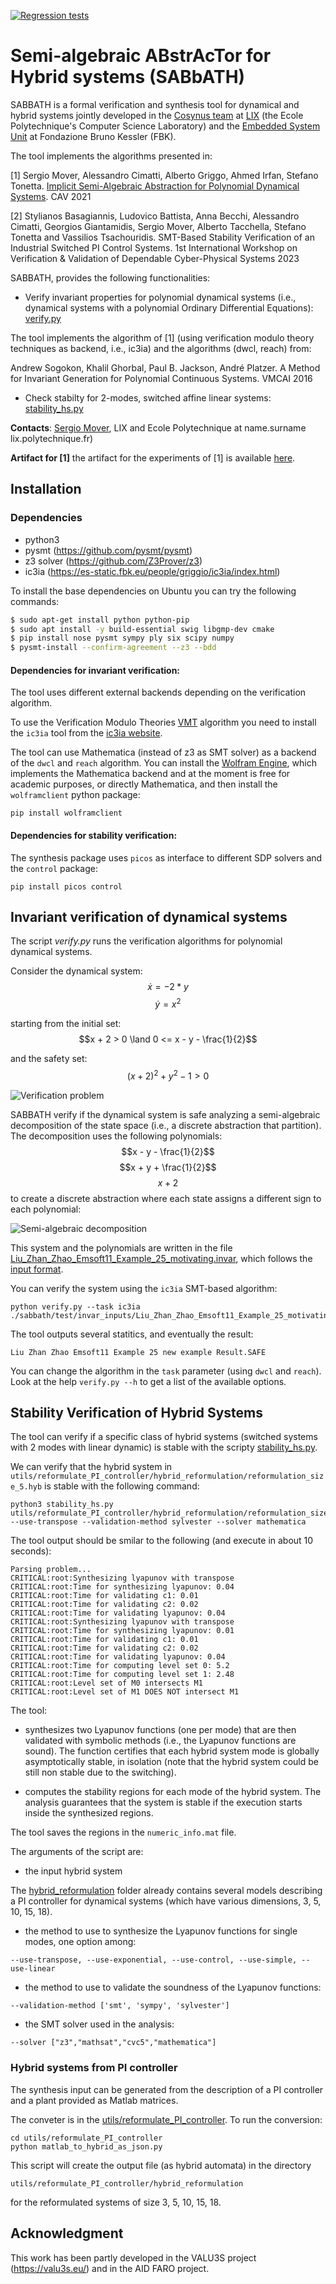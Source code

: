 [![Regression tests](https://github.com/cosynus-lix/sabbath/actions/workflows/python-app.yml/badge.svg)](https://github.com/cosynus-lix/sabbath/actions)

# Semi-algebraic ABstrAcTor for Hybrid systems (SABbATH)

SABBATH is a formal verification and synthesis tool for dynamical and hybrid systems jointly developed in the [Cosynus team](http://www.lix.polytechnique.fr/cosynus/) at [LIX](https://www.lix.polytechnique.fr) (the Ecole Polytechnique's Computer Science Laboratory) and the [Embedded System Unit](https://es.fbk.eu) at Fondazione Bruno Kessler (FBK).

The tool implements the algorithms presented in:

[1] Sergio Mover, Alessandro Cimatti, Alberto Griggo, Ahmed Irfan, Stefano Tonetta. [Implicit Semi-Algebraic Abstraction for Polynomial Dynamical Systems](https://link.springer.com/chapter/10.1007/978-3-030-81685-8_25). CAV 2021

[2] Stylianos Basagiannis, Ludovico Battista, Anna Becchi, Alessandro Cimatti, Georgios Giantamidis, Sergio Mover, Alberto Tacchella, Stefano Tonetta and Vassilios Tsachouridis. SMT-Based Stability Verification of an Industrial Switched PI Control Systems. 1st International Workshop on Verification & Validation of Dependable Cyber-Physical Systems 2023


SABBATH, provides the following functionalities:

- Verify invariant properties for polynomial dynamical systems (i.e., dynamical systems with a polynomial Ordinary Differential Equations): [verify.py](#invariant-verification-of-dynamical-systems)

The tool implements the algorithm of [1] (using verification modulo theory techniques as backend, i.e., ic3ia) and the algorithms (dwcl, reach) from:

Andrew Sogokon, Khalil Ghorbal, Paul B. Jackson, André Platzer. A Method for Invariant Generation for Polynomial Continuous Systems. VMCAI 2016

- Check stabilty for 2-modes, switched affine linear systems: [stability_hs.py](#stability-verification-of-hybrid-systems)

**Contacts**: [Sergio Mover](https://www.sergiomover.eu), LIX and Ecole Polytechnique at name.surname <at> lix.polytechnique.fr)

**Artifact for [1]** the artifact for the experiments of [1] is available [here](https://www.sergiomover.eu/cav2021.html).



## Installation

### Dependencies
- python3
- pysmt (https://github.com/pysmt/pysmt)
- z3 solver (https://github.com/Z3Prover/z3)
- ic3ia (https://es-static.fbk.eu/people/griggio/ic3ia/index.html)

To install the base dependencies on Ubuntu you can try the following commands:
```bash
$ sudo apt-get install python python-pip
$ sudo apt install -y build-essential swig libgmp-dev cmake
$ pip install nose pysmt sympy ply six scipy numpy
$ pysmt-install --confirm-agreement --z3 --bdd
```

#### Dependencies for invariant verification:

The tool uses different external backends depending on the verification algorithm.

To use the Verification Modulo Theories [VMT](https://es.fbk.eu/index.php/projects/verification-modulo-theories/) algorithm you need to install the `ic3ia` tool from the [ic3ia website](https://es-static.fbk.eu/people/griggio/ic3ia/index.html).

The tool can use Mathematica (instead of z3 as SMT solver) as a backend of the `dwcl` and `reach` algorithm. You can install the [Wolfram Engine](https://www.wolfram.com/engine/), which implements the Mathematica backend and at the moment is free for academic purposes, or directly  Mathematica, and then install the `wolframclient` python package:
```
pip install wolframclient
```

#### Dependencies for stability verification:

The synthesis package uses `picos` as interface to different SDP solvers and the `control` package:
```
pip install picos control
```



## Invariant verification of dynamical systems

The script *verify.py* runs the verification algorithms for polynomial dynamical systems.

Consider the dynamical system:
$$\dot{x} = -2 * y$$
$$\dot{y} = x^2$$

starting from the initial set:
$$x + 2 > 0 \land 0 <= x - y - \frac{1}{2}$$

and the safety set:
$$(x + 2)^2 + y^2 - 1 > 0$$

![Verification problem](./docs/motexample_problem.png)

SABBATH verify if the dynamical system is safe analyzing a semi-algebraic decomposition of the state space  (i.e., a discrete abstraction that partition). The decomposition uses the following polynomials:
$$x - y - \frac{1}{2}$$
$$x + y + \frac{1}{2}$$
$$x + 2$$
to create a discrete abstraction where each state assigns a different sign to each polynomial:

![Semi-algebraic decomposition](./docs/motexample_abstraction.png)

This system and the polynomials are written in the file [Liu_Zhan_Zhao_Emsoft11_Example_25_motivating.invar](sabbath/test/invar_inputs/Liu_Zhan_Zhao_Emsoft11_Example_25_motivating.invar), which follows the [input format](docs/input_format.md).

You can verify the system using the `ic3ia` SMT-based algorithm:
```
python verify.py --task ic3ia ./sabbath/test/invar_inputs/Liu_Zhan_Zhao_Emsoft11_Example_25_motivating.invar 
```

The tool outputs several statitics, and eventually the result:
```
Liu Zhan Zhao Emsoft11 Example 25 new example Result.SAFE
```

You can change the algorithm in the `task` parameter (using `dwcl` and `reach`). Look at the help `verify.py --h` to get a list of the available options.

## Stability Verification of Hybrid Systems

The tool can verify if a specific class of hybrid systems (switched systems with 2 modes with linear dynamic) is stable with the scripty [stability_hs.py](stability_hs.py). 

We can verify that the hybrid system in `utils/reformulate_PI_controller/hybrid_reformulation/reformulation_size_5.hyb` is stable with the following command:
```
python3 stability_hs.py utils/reformulate_PI_controller/hybrid_reformulation/reformulation_size_5.hyb --use-transpose --validation-method sylvester --solver mathematica
```

The tool output should be smilar to the following (and execute in about 10 seconds):
```
Parsing problem...
CRITICAL:root:Synthesizing lyapunov with transpose
CRITICAL:root:Time for synthesizing lyapunov: 0.04
CRITICAL:root:Time for validating c1: 0.01
CRITICAL:root:Time for validating c2: 0.02
CRITICAL:root:Time for validating lyapunov: 0.04
CRITICAL:root:Synthesizing lyapunov with transpose
CRITICAL:root:Time for synthesizing lyapunov: 0.01
CRITICAL:root:Time for validating c1: 0.01
CRITICAL:root:Time for validating c2: 0.02
CRITICAL:root:Time for validating lyapunov: 0.04
CRITICAL:root:Time for computing level set 0: 5.2
CRITICAL:root:Time for computing level set 1: 2.48
CRITICAL:root:Level set of M0 intersects M1
CRITICAL:root:Level set of M1 DOES NOT intersect M1
```

The tool:

- synthesizes two Lyapunov functions (one per mode) that are then validated with symbolic methods (i.e., the Lyapunov functions are sound). The function certifies that each hybrid system mode is globally asymptotically stable, in isolation (note that the hybrid system could be still non stable due to the switching).

- computes the stability regions for each mode of the hybrid system. The analysis guarantees that the system is stable if the execution starts inside the synthesized regions.


The tool saves the regions in the `numeric_info.mat` file.



The arguments of the script are:

- the input hybrid system

The [hybrid_reformulation](utils/reformulate_PI_controller/hybrid_reformulation/reformulation_size_10.hyb) folder already contains several models describing a PI controller for dynamical systems (which have various dimensions, 3, 5, 10, 15, 18).

- the method to use to synthesize the Lyapunov functions for single modes, one option among:


```
--use-transpose, --use-exponential, --use-control, --use-simple, --use-linear
```


- the method to use to validate the soundness of the Lyapunov functions:

```
--validation-method ['smt', 'sympy', 'sylvester']
```

- the SMT solver used in the analysis:

```
--solver ["z3","mathsat","cvc5","mathematica"]
```


### Hybrid systems from PI controller
The synthesis input can be generated from the description of a PI controller and a plant provided as Matlab matrices.

The conveter is in the [utils/reformulate_PI_controller](utils/reformulate_PI_controller). To run the conversion:
```
cd utils/reformulate_PI_controller
python matlab_to_hybrid_as_json.py
```

This script will create the output file (as hybrid automata) in the directory 
```
utils/reformulate_PI_controller/hybrid_reformulation
```
for the reformulated systems of size 3, 5, 10, 15, 18.


## Acknowledgment

This work has been partly developed in the VALU3S project (https://valu3s.eu/) and in the AID FARO project.
